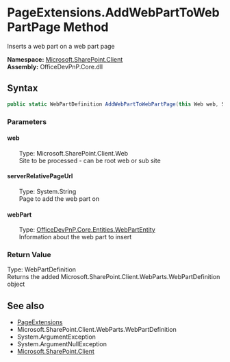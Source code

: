 # PageExtensions.AddWebPartToWebPartPage Method  
 Inserts a web part on a web part page   

**Namespace:** [Microsoft.SharePoint.Client](Microsoft.SharePoint.Client.md)  
**Assembly:** OfficeDevPnP.Core.dll  
## Syntax
```C#
public static WebPartDefinition AddWebPartToWebPartPage(this Web web, String serverRelativePageUrl, WebPartEntity webPart)
```
### Parameters
#### web  
&emsp;&emsp;Type: Microsoft.SharePoint.Client.Web  
&emsp;&emsp;Site to be processed - can be root web or sub site  

  

#### serverRelativePageUrl  
&emsp;&emsp;Type: System.String  
&emsp;&emsp;Page to add the web part on  

  

#### webPart  
&emsp;&emsp;Type: [OfficeDevPnP.Core.Entities.WebPartEntity](OfficeDevPnP.Core.Entities.WebPartEntity.md)  
&emsp;&emsp;Information about the web part to insert  

  

### Return Value
Type: WebPartDefinition  
Returns the added Microsoft.SharePoint.Client.WebParts.WebPartDefinition object  


## See also
- [PageExtensions](Microsoft.SharePoint.Client.PageExtensions.md) 
- Microsoft.SharePoint.Client.WebParts.WebPartDefinition
- System.ArgumentException
- System.ArgumentNullException
- [Microsoft.SharePoint.Client](Microsoft.SharePoint.Client.md) 

